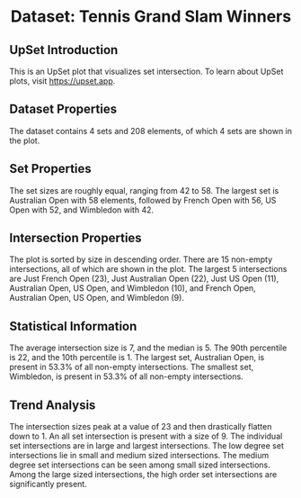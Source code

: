 <h1 style="text-align: center;">Dataset: Tennis Grand Slam Winners</h1>

## UpSet Introduction
This is an UpSet plot that visualizes set intersection. To learn about UpSet plots, visit https://upset.app.

## Dataset Properties
The dataset contains 4 sets and 208 elements, of which 4 sets are shown in the plot.

## Set Properties
The set sizes are roughly equal, ranging from 42 to 58. The largest set is Australian Open with 58 elements, followed by French Open with 56, US Open with 52, and Wimbledon with 42.

## Intersection Properties
The plot is sorted by size in descending order. There are 15 non-empty intersections, all of which are shown in the plot. The largest 5 intersections are Just French Open (23), Just Australian Open (22), Just US Open (11), Australian Open, US Open, and Wimbledon (10), and French Open, Australian Open, US Open, and Wimbledon (9).

## Statistical Information
The average intersection size is 7, and the median is 5. The 90th percentile is 22, and the 10th percentile is 1. The largest set, Australian Open, is present in 53.3% of all non-empty intersections. The smallest set, Wimbledon, is present in 53.3% of all non-empty intersections.

## Trend Analysis
The intersection sizes peak at a value of 23 and then drastically flatten down to 1. An all set intersection is present with a size of 9. The individual set intersections are in large and largest intersections. The low degree set intersections lie in small and medium sized intersections. The medium degree set intersections can be seen among small sized intersections. Among the large sized intersections, the high order set intersections are significantly present.
